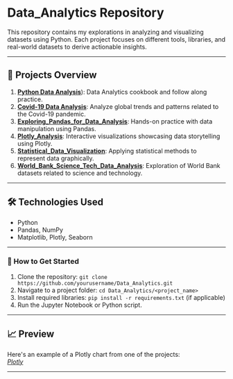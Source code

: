 # Data_Analytics Repository

This repository contains my explorations in analyzing and visualizing datasets using Python. Each project focuses on different tools, libraries, and real-world datasets to derive actionable insights.

---

## 📜 Projects Overview

1. [**Python Data Analysis**](https://github.com/VinodAnbalagan/Data_Analytics/tree/1847b85ac5666e6ffa48a014969cbc719db7ef1b/Python%20Data%20Analysis)): Data Analytics cookbook and follow along practice.
2. [**Covid-19 Data Analysis**](https://github.com/VinodAnbalagan/Data_Analytics/tree/bb0017e68e34b88dc70caacfc8320f31261cf262/Covid-19%20Data%20Analysis): Analyze global trends and patterns related to the Covid-19 pandemic.
3. [**Exploring_Pandas_for_Data_Analysis**](https://github.com/VinodAnbalagan/Data_Analytics/tree/bb0017e68e34b88dc70caacfc8320f31261cf262/Exploring_Pandas_for_Data_Analysis): Hands-on practice with data manipulation using Pandas.
4. [**Plotly_Analysis**](https://github.com/VinodAnbalagan/Data_Analytics/tree/bb0017e68e34b88dc70caacfc8320f31261cf262/Plotly_Analysis): Interactive visualizations showcasing data storytelling using Plotly.
5. [**Statistical_Data_Visualization**](https://github.com/VinodAnbalagan/Data_Analytics/tree/bb0017e68e34b88dc70caacfc8320f31261cf262/Statistical_Data_Visualization): Applying statistical methods to represent data graphically.
6. [**World_Bank_Science_Tech_Data_Analysis**](https://github.com/VinodAnbalagan/Data_Analytics/tree/bb0017e68e34b88dc70caacfc8320f31261cf262/World_Bank_Science_Tech_Data_Analysis): Exploration of World Bank datasets related to science and technology.

---

## 🛠 Technologies Used
- Python
- Pandas, NumPy
- Matplotlib, Plotly, Seaborn

---

### 🚀 How to Get Started
1. Clone the repository: `git clone https://github.com/yourusername/Data_Analytics.git`
2. Navigate to a project folder: `cd Data_Analytics/<project_name>`
3. Install required libraries: `pip install -r requirements.txt` (if applicable)
4. Run the Jupyter Notebook or Python script.

---

## 📈 Preview
Here's an example of a Plotly chart from one of the projects:  
*[Plotly](https://github.com/VinodAnbalagan/Data_Analytics/blob/bb0017e68e34b88dc70caacfc8320f31261cf262/Plotly_Analysis/Plotly_Colab.pdf)*

---
